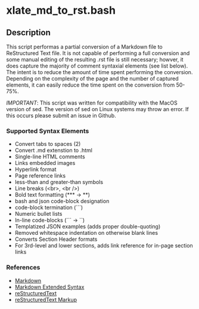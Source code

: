 # xlate_md_to_rst.bash

## Description
This script performas a partial conversion of a Markdown file to ReStructured Text file. It is not capable of performing a full conversion and some manual editing of the resulting .rst file is still necessary; howver, it does capture the majority of comment syntaxial elements (see list below). The intent is to reduce the amount of time spent performing the conversion. Depending on the complexity of the page and the number of captured elements, it can easily reduce the time spent on the conversion from 50-75%. 

*IMPORTANT*: This script was written for compatibility with the MacOS version of sed. The version of sed on Linux systems may throw an error. If this occurs please submit an issue in Github.

### Supported Syntax Elements
*   Convert tabs to spaces (2)
*   Convert .md extenstion to .html
*   Single-line HTML comments
*   Links embedded images
*   Hyperlink format
*   Page reference links
*   less-than and greater-than symbols
*   Line breaks (\<br\>, \<br /\>)
*   Bold text formatting (\*\*\* -> \*\*)
*   bash and json code-block designation
*   code-block termination (```)
*   Numeric bullet lists
*   In-line code-blocks (``` -> ``)
*   Templatized JSON examples (adds proper double-quoting)
*   Removed whitespace indentation on otherwise blank lines
*   Converts Section Header formats
*   For 3rd-level and lower sections, adds link reference for in-page section links


### References
* [Markdown](https://www.markdownguide.org/)
* [Markdown Extended Syntax](https://www.markdownguide.org/extended-syntax/)
* [reStructuredText](https://peps.python.org/pep-0287/)
* [reStructuredText Markup](https://docutils.sourceforge.io/docs/ref/rst/restructuredtext.html)

